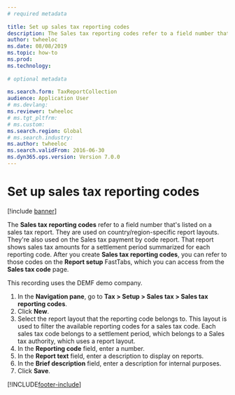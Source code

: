 ```yaml
--- 
# required metadata 
 
title: Set up sales tax reporting codes
description: The Sales tax reporting codes refer to a field number that's listed on a sales tax report.  
author: twheeloc
ms.date: 08/08/2019
ms.topic: how-to 
ms.prod:  
ms.technology:  
 
# optional metadata 
 
ms.search.form: TaxReportCollection   
audience: Application User 
# ms.devlang:  
ms.reviewer: twheeloc
# ms.tgt_pltfrm:  
# ms.custom:  
ms.search.region: Global
# ms.search.industry: 
ms.author: twheeloc
ms.search.validFrom: 2016-06-30 
ms.dyn365.ops.version: Version 7.0.0 
---
```

# Set up sales tax reporting codes

[!include [banner](../../includes/banner.md)]

The **Sales tax reporting codes** refer to a field number that's listed on a sales tax report. They are used on country/region-specific report layouts. They're also used on the Sales tax payment by code report. That report shows sales tax amounts for a settlement period summarized for each reporting code. After you create **Sales tax reporting codes**, you can refer to those codes on the **Report setup** FastTabs, which you can access from the **Sales tax code** page. 

This recording uses the DEMF demo company.

1. In the **Navigation pane**, go to **Tax > Setup > Sales tax > Sales tax reporting codes**.
2. Click **New**.
3. Select the report layout that the reporting code belongs to. This layout is used to filter the available reporting codes for a sales tax code. Each sales tax code belongs to a settlement period, which belongs to a Sales tax authority, which uses a report layout.  
4. In the **Reporting code** field, enter a number.
5. In the **Report text** field, enter a description to display on reports.
6. In the **Brief description** field, enter a description for internal purposes.
7. Click **Save**.



[!INCLUDE[footer-include](../../../includes/footer-banner.md)]
